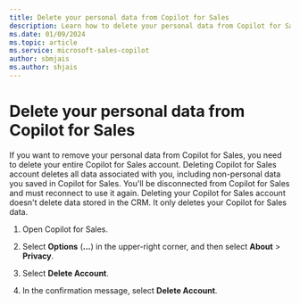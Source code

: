 ```yaml
---
title: Delete your personal data from Copilot for Sales
description: Learn how to delete your personal data from Copilot for Sales.
ms.date: 01/09/2024
ms.topic: article
ms.service: microsoft-sales-copilot
author: sbmjais
ms.author: shjais
---
```


# Delete your personal data from Copilot for Sales

If you want to remove your personal data from Copilot for Sales, you need to delete your entire Copilot for Sales account. Deleting Copilot for Sales account deletes all data associated with you, including non-personal data you saved in Copilot for Sales. You'll be disconnected from Copilot for Sales and must reconnect to use it again. Deleting your Copilot for Sales account doesn't delete data stored in the CRM. It only deletes your Copilot for Sales data.

1. Open Copilot for Sales.

1. Select **Options** (**...**) in the upper-right corner, and then select **About** > **Privacy**.

1. Select **Delete Account**.

1. In the confirmation message, select **Delete Account**.
